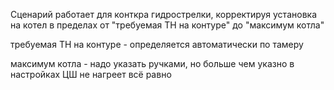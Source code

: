 Сценарий работает для конткра гидрострелки, корректируя установка на котел в пределах от "требуемая ТН на контуре" до "максимум котла"

требуемая ТН на контуре - определяется автоматически по тамеру

максимум котла - надо указать ручками, но больше чем указно в настройках ЦШ не нагреет всё равно
